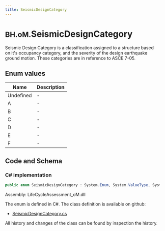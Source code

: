 ```yaml
---
title: SeismicDesignCategory
---
```


# <small>BH.oM.</small>**SeismicDesignCategory**

Seismic Design Category is a classification assigned to a structure based on it's occupancy category, and the severity of the design earthquake ground motion. These categories are in reference to ASCE 7-05.

## Enum values

| Name            | Description                                                    |
|-----------------|----------------------------------------------------------------|
| Undefined |  -  |
| A |  -  |
| B |  -  |
| C |  -  |
| D |  -  |
| E |  -  |
| F |  -  |


## Code and Schema

### C# implementation

``` C# title="C#"
public enum SeismicDesignCategory : System.Enum, System.ValueType, System.IComparable, System.ISpanFormattable, System.IFormattable, System.IConvertible
```

Assembly: LifeCycleAssessment_oM.dll

The enum is defined in C#. The class definition is available on github:

- [SeismicDesignCategory.cs](https://github.com/BHoM/BHoM/blob/develop/LifeCycleAssessment_oM/Enums\SeismicDesignCategory.cs)

All history and changes of the class can be found by inspection the history.
